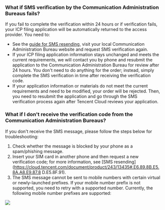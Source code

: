 ﻿### What if SMS verification by the Communication Administration Bureaus fails?

If you fail to complete the verification within 24 hours or if verification fails, your ICP filing application will be automatically returned to the access provider. You need to:
- See the [guide for SMS resending](https://cloud.tencent.com/document/product/243/13435#.E6.89.8B.E5.8A.A8.E9.87.8D.E5.8F.91), visit your local Communication Administration Bureau website and request SMS verification again.
- If your ICP filing application information stays unchanged and meets the current requirements, we will contact you by phone and resubmit the application to the Communication Administration Bureau for review after 24 hours. You don't need to do anything for the order; instead, simply complete the SMS verification in time after receiving the verification code.
- If your application information or materials do not meet the current requirements and need to be modified, your order will be rejected. Then, you need to resubmit the application and go through the SMS verification process again after Tencent Cloud reviews your application.

### What if I don't receive the verification code from the Communication Administration Bureaus?

If you don't receive the SMS message, please follow the steps below for troubleshooting:
1. Check whether the message is blocked by your phone as a spam/phishing message.
2. Insert your SIM card in another phone and then request a new verification code; for more information, see [SMS resending](https://cloud.tencent.com/document/product/243/13435#.E6.89.8B.E5.8A.A8.E9.87.8 D.E5.8F.91).
3. The SMS message cannot be sent to mobile numbers with certain virtual or newly-launched prefixes. If your mobile number prefix is not supported, you need to retry with a supported number. Currently, the following mobile number prefixes are supported:

![](https://main.qcloudimg.com/raw/27579f29e12dfe54a2c906327b3085c6.png)
